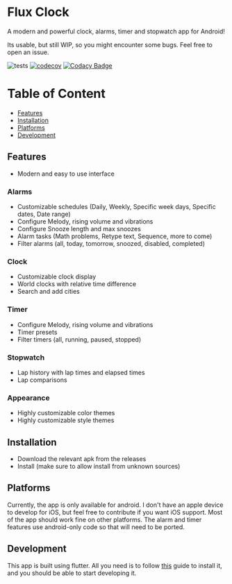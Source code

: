 # Flux Clock
A modern and powerful clock, alarms, timer and stopwatch app for Android!

Its usable, but still WIP, so you might encounter some bugs. Feel free to open an issue.

![tests](https://github.com/AhsanSarwar45/clock/actions/workflows/tests.yml/badge.svg)
[![codecov](https://codecov.io/gh/AhsanSarwar45/clock/branch/master/graph/badge.svg?token=cKxMm8KVev)](https://codecov.io/gh/AhsanSarwar45/clock)
[![Codacy Badge](https://app.codacy.com/project/badge/Grade/7dc1e51c1616482baa5392bc0826c50a)](https://app.codacy.com/gh/AhsanSarwar45/clock/dashboard?utm_source=gh&utm_medium=referral&utm_content=&utm_campaign=Badge_grade)

# Table of Content
- [Features](#features)
- [Installation](#installation)
- [Platforms](#platforms)
- [Development](#development)

## Features
- Modern and easy to use interface
### Alarms
- Customizable schedules (Daily, Weekly, Specific week days, Specific dates, Date range)
- Configure Melody, rising volume and vibrations
- Configure Snooze length and max snoozes
- Alarm tasks (Math problems, Retype text, Sequence, more to come)
- Filter alarms (all, today, tomorrow, snoozed, disabled, completed)
### Clock
- Customizable clock display
- World clocks with relative time difference
- Search and add cities
### Timer
- Configure Melody, rising volume and vibrations
- Timer presets
- Filter timers (all, running, paused, stopped)
### Stopwatch
- Lap history with lap times and elapsed times
- Lap comparisons
### Appearance
- Highly customizable color themes
- Highly customizable style themes

## Installation
- Download the relevant apk from the releases
- Install (make sure to allow install from unknown sources)

## Platforms
Currently, the app is only available for android. I don't have an apple device to develop for iOS, but feel free
to contribute if you want iOS support. Most of the app should work fine on other platforms. The alarm and timer features
use android-only code so that will need to be ported.

## Development

This app is built using flutter. All you need is to follow [this](https://docs.flutter.dev/get-started/install) 
guide to install it, and you should be able to start developing it.
